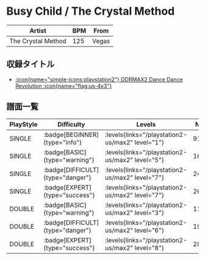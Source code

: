 # Busy Child / The Crystal Method

|Artist|BPM|From|
|------|---|----|
|The Crystal Method|125|Vegas|

## 収録タイトル

- [:icon{name="simple-icons:playstation2"} DDRMAX2 Dance Dance Revolution :icon{name="flag:us-4x3"}](/playstation2-us/max2)

## 譜面一覧

|PlayStyle|Difficulty|Levels|Notes|Movie|
|---------|----------|------|-----|-----|
|SINGLE| :badge[BEGINNER]{type="info"}| :levels{links="/playstation2-us/max2" level="1"}|91/0||
|SINGLE| :badge[BASIC]{type="warning"}| :levels{links="/playstation2-us/max2" level="5"}|163/33||
|SINGLE| :badge[DIFFICULT]{type="danger"}| :levels{links="/playstation2-us/max2" level="7"}|246/35||
|SINGLE| :badge[EXPERT]{type="success"}| :levels{links="/playstation2-us/max2" level="7"}|269/49||
|DOUBLE| :badge[BASIC]{type="warning"}| :levels{links="/playstation2-us/max2" level="3"}|113/20||
|DOUBLE| :badge[DIFFICULT]{type="danger"}| :levels{links="/playstation2-us/max2" level="6"}|191/19||
|DOUBLE| :badge[EXPERT]{type="success"}| :levels{links="/playstation2-us/max2" level="8"}|280/26||
